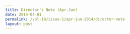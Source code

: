 ```yaml
---
title: Director's Note (Apr-Jun)
date: 2014-04-01
permalink: /vol-10/issue-1/apr-jun-2014/director-note
layout: post
---
```

